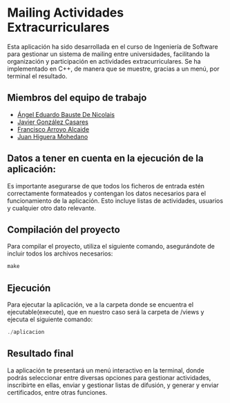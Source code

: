 # Mailing Actividades Extracurriculares

Esta aplicación ha sido desarrollada en el curso de Ingeniería de Software para gestionar un sistema de mailing entre universidades, facilitando la organización y participación en actividades extracurriculares. Se ha implementado en C++, de manera que se muestre, gracias a un menú, por terminal el resultado.

## Miembros del equipo de trabajo 

- [Ángel Eduardo Bauste De Nicolais](https://github.com/Bania1)
- [Javier González Casares](https://github.com/i12gocaj)
- [Francisco Arroyo Alcaide](https://github.com/p02aralf)
- [Juan Higuera Mohedano](https://github.com/juannhm02)


## Datos a tener en cuenta en la ejecución de la aplicación:

Es importante asegurarse de que todos los ficheros de entrada estén correctamente formateados y contengan los datos necesarios para el funcionamiento de la aplicación. Esto incluye listas de actividades, usuarios y cualquier otro dato relevante.

## Compilación del proyecto

Para compilar el proyecto, utiliza el siguiente comando, asegurándote de incluir todos los archivos necesarios:

```c++
make
```

## Ejecución

Para ejecutar la aplicación, ve a la carpeta donde se encuentra el ejecutable(execute), que en nuestro caso será la carpeta de /views y ejecuta el siguiente comando:

```c++
./aplicacion
```

## Resultado final
La aplicación te presentará un menú interactivo en la terminal, donde podrás seleccionar entre diversas opciones para gestionar actividades, inscribirte en ellas, enviar y gestionar listas de difusión, y generar y enviar certificados, entre otras funciones.
